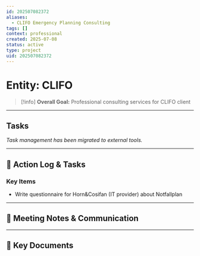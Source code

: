 ```yaml
---
id: 202507082372
aliases:
  - CLIFO Emergency Planning Consulting
tags: []
context: professional
created: 2025-07-08
status: active
type: project
uid: 202507082372
---
```


# Entity: CLIFO

> [!info]
> **Overall Goal:** Professional consulting services for CLIFO client

---

## Tasks

_Task management has been migrated to external tools._

---

## 📝 Action Log & Tasks

### Key Items

- Write questionnaire for Horn&Cosifan (IT provider) about Notfallplan

---

## 💬 Meeting Notes & Communication

---

## 📎 Key Documents

